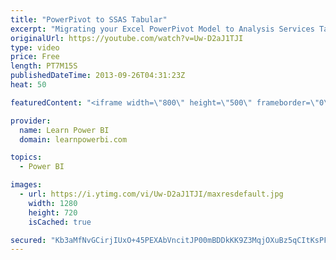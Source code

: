 ```yaml
---
title: "PowerPivot to SSAS Tabular"
excerpt: "Migrating your Excel PowerPivot Model to Analysis Services Tabular Model. See article on PowerPivotPro.com for details: http://www.powerpivotpro.com/2013/10/guest-post-migrating-from-power-pivot-to-analysis-services-tabular-model/  ========================================= FREE Power BI Step-by-Step"
originalUrl: https://youtube.com/watch?v=Uw-D2aJ1TJI
type: video
price: Free
length: PT7M15S
publishedDateTime: 2013-09-26T04:31:23Z
heat: 50

featuredContent: "<iframe width=\"800\" height=\"500\" frameborder=\"0\" src=\"https://www.youtube.com/embed/Uw-D2aJ1TJI\" allow=\"accelerometer; autoplay; encrypted-media; gyroscope; picture-in-picture\" allowfullscreen></iframe>"

provider:
  name: Learn Power BI
  domain: learnpowerbi.com

topics:
  - Power BI

images:
  - url: https://i.ytimg.com/vi/Uw-D2aJ1TJI/maxresdefault.jpg
    width: 1280
    height: 720
    isCached: true

secured: "Kb3aMfNvGCirjIUxO+45PEXAbVncitJP00mBDDkKK9Z3MqjOXuBz5qCItKsPFtcbClQiNxzNVd1XCpKh9swCZtAeRb89Mrrp+chyOVa1Y2Wxat9x3i1SxrIcW5xtSDWgavGLt8XqNfU76CUujFur+J0k2LMcQ7U9Jsu8oiuoDb8YJ/hWxYdnEPMXySHOTvMLHuZjLPy2vs3L5g4aYw+5YYauyMnMAuJoJtQ7//Jr+AsqA7m6rTnzHBocmEXu0XuQkY9YipR71+knkrEX3ALD9M8MTEod0JkD4CfsODYs2EusGxEttbsdRkBKvtKuneFPDmRri04RaO+aidpb+u+SArqRuUtmJ0aoqGcD6m1IELE++SFCMhwmuo5mQcagowxEndOOe8m1zBKcolfONlCJTrVFSvCwI+XNT9sUsZrS7jg=;yf1XhoOnu68PsJT2CteyqA=="
---
```


